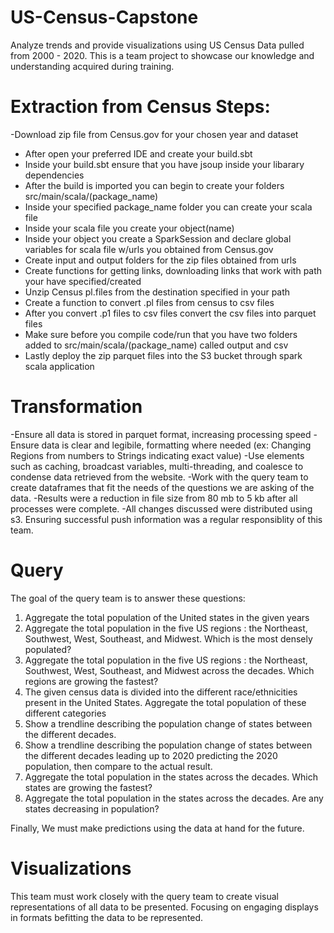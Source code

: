 # US-Census-Capstone
Analyze trends and provide visualizations using US Census Data pulled from 2000 - 2020.
This is a team project to showcase our knowledge and understanding acquired during training.

# Extraction from Census Steps:
-Download zip file from Census.gov for your chosen year and dataset
- After open your preferred IDE and create your build.sbt
- Inside your build.sbt ensure that you have jsoup inside your libarary dependencies
- After the build is imported you can begin to create your folders src/main/scala/(package_name)
- Inside your specified package_name folder you can create your scala file
- Inside your scala file you create your object(name)
- Inside your object you create a SparkSession and declare global variables for scala file w/urls you obtained from Census.gov
- Create input and output folders for the zip files obtained from urls
- Create functions for getting links, downloading links that work with path your have specified/created
- Unzip Census pl.files from the destination specified in your path
- Create a function to convert .pl files from census to csv files
- After you convert .p1 files to csv files convert the csv files into parquet files
- Make sure before you compile code/run that you have two folders added to src/main/scala/(package_name) called output and csv
- Lastly deploy the zip parquet files into the S3 bucket through spark scala application

# Transformation
-Ensure all data is stored in parquet format, increasing processing speed
-Ensure data is clear and legibile, formatting where needed (ex: Changing Regions from numbers to Strings indicating exact value)
-Use elements such as caching, broadcast variables, multi-threading, and coalesce to condense data retrieved from the website.
-Work with the query team to create dataframes that fit the needs of the questions we are asking of the data.
-Results were a reduction in file size from 80 mb to 5 kb after all processes were complete.
-All changes discussed were distributed using s3. Ensuring successful push information was a regular responsiblity of this team.

# Query
The goal of the query team is to answer these questions:
1) Aggregate the total population of the United states in the given years
2) Aggregate the total population in the five US regions : the Northeast, Southwest, West, Southeast, and Midwest. Which is the most densely populated?
3) Aggregate the total population in the five US regions : the Northeast, Southwest, West, Southeast, and Midwest across the decades. Which regions are     growing the fastest?
4) The given census data is divided into the different race/ethnicities present in the United States. Aggregate the total population of these different categories
5) Show a trendline describing the population change of states between the different decades.
6) Show a trendline describing the population change of states between the different decades leading up to 2020 predicting the 2020 population, then compare to the actual result.
7) Aggregate the total population in the states across the decades. Which states are growing the fastest?
8) Aggregate the total population in the states across the decades. Are any states decreasing in population?

Finally, We must make predictions using the data at hand for the future.

# Visualizations
This team must work closely with the query team to create visual representations of all data to be presented. Focusing on engaging displays in formats befitting the data to be represented.
